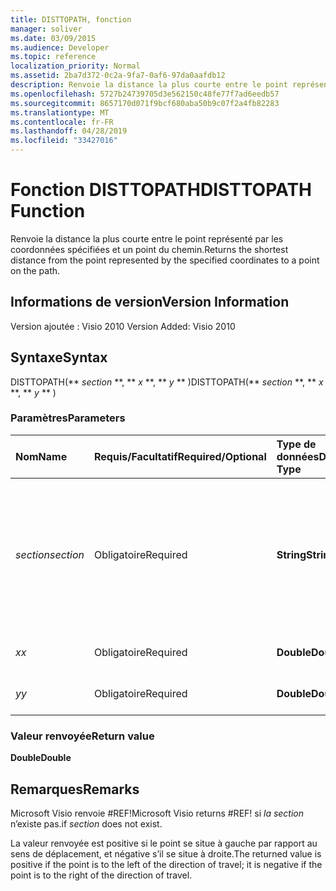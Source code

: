 ```yaml
---
title: DISTTOPATH, fonction
manager: soliver
ms.date: 03/09/2015
ms.audience: Developer
ms.topic: reference
localization_priority: Normal
ms.assetid: 2ba7d372-0c2a-9fa7-0af6-97da0aafdb12
description: Renvoie la distance la plus courte entre le point représenté par les coordonnées spécifiées et un point du chemin.
ms.openlocfilehash: 5727b24739705d3e562150c48fe77f7ad6eedb57
ms.sourcegitcommit: 8657170d071f9bcf680aba50b9c07f2a4fb82283
ms.translationtype: MT
ms.contentlocale: fr-FR
ms.lasthandoff: 04/28/2019
ms.locfileid: "33427016"
---
```

# <a name="disttopath-function"></a><span data-ttu-id="c92cd-103">Fonction DISTTOPATH</span><span class="sxs-lookup"><span data-stu-id="c92cd-103">DISTTOPATH Function</span></span>

<span data-ttu-id="c92cd-104">Renvoie la distance la plus courte entre le point représenté par les coordonnées spécifiées et un point du chemin.</span><span class="sxs-lookup"><span data-stu-id="c92cd-104">Returns the shortest distance from the point represented by the specified coordinates to a point on the path.</span></span>
  
## <a name="version-information"></a><span data-ttu-id="c92cd-105">Informations de version</span><span class="sxs-lookup"><span data-stu-id="c92cd-105">Version Information</span></span>

<span data-ttu-id="c92cd-106">Version ajoutée : Visio 2010
</span><span class="sxs-lookup"><span data-stu-id="c92cd-106">Version Added: Visio 2010</span></span> 
  
## <a name="syntax"></a><span data-ttu-id="c92cd-107">Syntaxe</span><span class="sxs-lookup"><span data-stu-id="c92cd-107">Syntax</span></span>

<span data-ttu-id="c92cd-108">DISTTOPATH(\*\* *section* \*\*, \*\* *x* \*\*, \*\* *y* \*\* )</span><span class="sxs-lookup"><span data-stu-id="c92cd-108">DISTTOPATH(\*\* *section* \*\*, \*\* *x* \*\*, \*\* *y* \*\* )</span></span> 
  
### <a name="parameters"></a><span data-ttu-id="c92cd-109">Paramètres</span><span class="sxs-lookup"><span data-stu-id="c92cd-109">Parameters</span></span>

|<span data-ttu-id="c92cd-110">**Nom**</span><span class="sxs-lookup"><span data-stu-id="c92cd-110">**Name**</span></span>|<span data-ttu-id="c92cd-111">**Requis/Facultatif**</span><span class="sxs-lookup"><span data-stu-id="c92cd-111">**Required/Optional**</span></span>|<span data-ttu-id="c92cd-112">**Type de données**</span><span class="sxs-lookup"><span data-stu-id="c92cd-112">**Data Type**</span></span>|<span data-ttu-id="c92cd-113">**Description**</span><span class="sxs-lookup"><span data-stu-id="c92cd-113">**Description**</span></span>|
|:-----|:-----|:-----|:-----|
| <span data-ttu-id="c92cd-114">_section_</span><span class="sxs-lookup"><span data-stu-id="c92cd-114">_section_</span></span> <br/> |<span data-ttu-id="c92cd-115">Obligatoire</span><span class="sxs-lookup"><span data-stu-id="c92cd-115">Required</span></span>  <br/> |<span data-ttu-id="c92cd-116">**String**</span><span class="sxs-lookup"><span data-stu-id="c92cd-116">**String**</span></span> <br/> |<span data-ttu-id="c92cd-117">Section Geometry qui représente le chemin, spécifiée par une référence à sa cellule Path (par exemple Geometry1.Path).</span><span class="sxs-lookup"><span data-stu-id="c92cd-117">The Geometry section that represents the path, specified by a reference to its Path cell (for example, Geometry1.Path).</span></span>  <br/> |
| <span data-ttu-id="c92cd-118">_x_</span><span class="sxs-lookup"><span data-stu-id="c92cd-118">_x_</span></span> <br/> |<span data-ttu-id="c92cd-119">Obligatoire</span><span class="sxs-lookup"><span data-stu-id="c92cd-119">Required</span></span>  <br/> |<span data-ttu-id="c92cd-120">**Double**</span><span class="sxs-lookup"><span data-stu-id="c92cd-120">**Double**</span></span> <br/> |<span data-ttu-id="c92cd-121">Coordonnée  _x_ du point.</span><span class="sxs-lookup"><span data-stu-id="c92cd-121">The  _x_-coordinate of the point.</span></span>  <br/> |
| <span data-ttu-id="c92cd-122">_y_</span><span class="sxs-lookup"><span data-stu-id="c92cd-122">_y_</span></span> <br/> |<span data-ttu-id="c92cd-123">Obligatoire</span><span class="sxs-lookup"><span data-stu-id="c92cd-123">Required</span></span>  <br/> |<span data-ttu-id="c92cd-124">**Double**</span><span class="sxs-lookup"><span data-stu-id="c92cd-124">**Double**</span></span> <br/> |<span data-ttu-id="c92cd-125">Coordonnée  _y_ du point.</span><span class="sxs-lookup"><span data-stu-id="c92cd-125">The  _y_-coordinate of the point.</span></span>  <br/> |
   
### <a name="return-value"></a><span data-ttu-id="c92cd-126">Valeur renvoyée</span><span class="sxs-lookup"><span data-stu-id="c92cd-126">Return value</span></span>

 <span data-ttu-id="c92cd-127">**Double**</span><span class="sxs-lookup"><span data-stu-id="c92cd-127">**Double**</span></span>
  
## <a name="remarks"></a><span data-ttu-id="c92cd-128">Remarques</span><span class="sxs-lookup"><span data-stu-id="c92cd-128">Remarks</span></span>

<span data-ttu-id="c92cd-129">Microsoft Visio renvoie #REF!</span><span class="sxs-lookup"><span data-stu-id="c92cd-129">Microsoft Visio returns #REF!</span></span> <span data-ttu-id="c92cd-130">si  _la section_ n’existe pas.</span><span class="sxs-lookup"><span data-stu-id="c92cd-130">if  _section_ does not exist.</span></span> 
  
<span data-ttu-id="c92cd-131">La valeur renvoyée est positive si le point se situe à gauche par rapport au sens de déplacement, et négative s’il se situe à droite.</span><span class="sxs-lookup"><span data-stu-id="c92cd-131">The returned value is positive if the point is to the left of the direction of travel; it is negative if the point is to the right of the direction of travel.</span></span>
  

